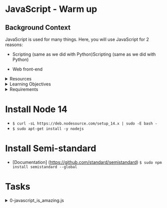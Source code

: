 # JavaScript - Warm up


## Background Context
JavaScript is used for many things. Here, you will use JavaScript for 2 reasons:

- Scripting (same as we did with Python)Scripting (same as we did with Python)

- Web front-end

<details><summary>Resources</summary>
<p> 
- [Writing JavaScript Code](https://developer.mozilla.org/en-US/docs/Learn/Getting_started_with_the_web/JavaScript_basics)
- [Variables](https://developer.mozilla.org/en-US/docs/Learn/JavaScript/First_steps/Variables)
- [Data Types](https://developer.mozilla.org/en-US/docs/Learn/JavaScript/First_steps/Variables)
- [Operators](https://developer.mozilla.org/en-US/docs/Learn/JavaScript/First_steps/Variables)
- [Operator Precedence](https://developer.mozilla.org/en-US/docs/Web/JavaScript/Reference/Operators/Operator_Precedence)
- [Controlling Flow and error handling](https://developer.mozilla.org/en-US/docs/Web/JavaScript/Guide/Control_flow_and_error_handling)
- [Functions](https://developer.mozilla.org/en-US/docs/Learn/JavaScript/Building_blocks/Functions)
- [Objectives and Arrays](https://developer.mozilla.org/en-US/docs/Learn/JavaScript/Objects)
- [Intrinsic Objects](https://developer.mozilla.org/en-US/docs/Learn/JavaScript/Objects)
- [Module Patterns](https://darrenderidder.github.io/talks/ModulePatterns/#/)
- [var, let and constant](https://www.youtube.com/watch?v=sjyJBL5fkp8)
- [JavaScript Tutorial](https://www.youtube.com/watch?v=vZBCTc9zHtI)
- [Modern Js](https://github.com/mbeaudru/modern-js-cheatsheet)
</p>
</details>

<details><summary>Learning Objectives</summary>
<p>
- Why JavaScript programming is amazing
- How to run a JavaScript script
- How to create variables and constants
- What are differences between `var`, `const` and `let`
- What are all the data types available in JavaScript
- How to use the `if`, `if ... else` statements
- How to use comments
- How to affect values to variables
- How to use `while` and `for` loops
- How to use `break` and `continue` statements
- What is a function and how do you use functions
- What does a function that does not use any `return` statement return
- Scope of variables
- What are the arithmetic operators and how to use them
- How to manipulate dictionary
- How to import a file
</p>
</details>

<details><summary>Requirements</summary>
<p>
- Allowed editors: `vi`, `vim`, `emacs`
- All your files will be interpreted on Ubuntu 20.04 LTS using `node` (version 14.x)
- All your files should end with a new line
- The first line of all your files should be exactly `#!/usr/bin/node`
- A `README.md` file, at the root of the folder of the project, is mandatory
- Your code should be `semistandard` compliant (version 16.x.x).[ Rules of Standard ](https://alx-intranet.hbtn.io/rltoken/1T1yg1vOAChRN20Yyz8crw) + [ semicolons on top](https://alx-intranet.hbtn.io/rltoken/35q5Pc6A6KWPyd3kGeRQFg). Also as reference: [AirBNB style](https://github.com/airbnb/javascript)
- All your files must be executable
- The length of your files will be tested using `wc`
</p>
</details>

# Install Node 14
- `$ curl -sL https://deb.nodesource.com/setup_14.x | sudo -E bash -`
- `$ sudo apt-get install -y nodejs`

# Install Semi-standard
- [Documentation] (https://github.com/standard/semistandard)
`$ sudo npm install semistandard --global`


# Tasks
<details><summary>0-javascript_is_amazing.js</summary>
<p>
Write a script that prints “JavaScript is amazing”:
- You must create a constant variable called **myVar** with the value “JavaScript is amazing
- You must use **console.log(...)** to print all output
- You are not allowed to use **var**
</p>
</details>

